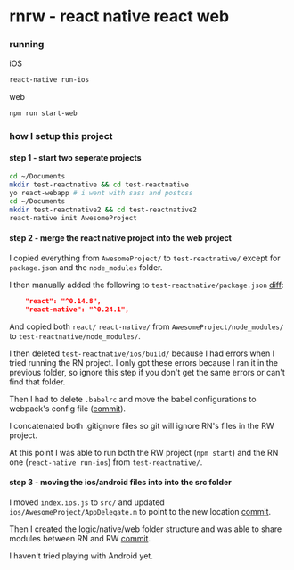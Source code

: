 # rnrw - react native react web

### running

iOS
```sh
react-native run-ios
```

web
```sh
npm run start-web
```

### how I setup this project

#### step 1 - start two seperate projects

```sh
cd ~/Documents
mkdir test-reactnative && cd test-reactnative
yo react-webapp # i went with sass and postcss
cd ~/Documents
mkdir test-reactnative2 && cd test-reactnative2
react-native init AwesomeProject
```

#### step 2 - merge the react native project into the web project

I copied everything from `AwesomeProject/` to `test-reactnative/` except for `package.json`  and the `node_modules` folder.

I then manually added the following to `test-reactnative/package.json` [diff](https://github.com/dutzi/rnrw/commit/dde1bdda8e1dee61b9d1f525fe1b77b2b1c6278a#diff-b9cfc7f2cdf78a7f4b91a753d10865a2R5):

```json
    "react": "^0.14.8",
    "react-native": "^0.24.1",
```

And copied both `react/` `react-native/` from `AwesomeProject/node_modules/` to `test-reactnative/node_modules/`.

I then deleted `test-reactnative/ios/build/` because I had errors when I tried running the RN project. I only got these errors because I ran it in the previous folder, so ignore this step if you don't get the same errors or can't find that folder.

Then I had to delete `.babelrc` and move the babel configurations to webpack's config file ([commit](https://github.com/dutzi/rnrw/commit/280b27c79ca83d90a27833e04efe1dea7efea51d)).

I concatenated both .gitignore files so git will ignore RN's files in the RW project.

At this point I was able to run both the RW project (`npm start`) and the RN one (`react-native run-ios`) from `test-reactnative/`.

#### step 3 - moving the ios/android files into into the src folder

I moved `index.ios.js` to `src/` and updated `ios/AwesomeProject/AppDelegate.m` to point to the new location [commit](https://github.com/dutzi/rnrw/commit/213def7bcb30f4fe639299970b06eab647450872).

Then I created the logic/native/web folder structure and was able to share modules between RN and RW [commit](https://github.com/dutzi/rnrw/commit/0ed7d872214c734bd7759c3b1c407bd54f97d8ad).

I haven't tried playing with Android yet.
